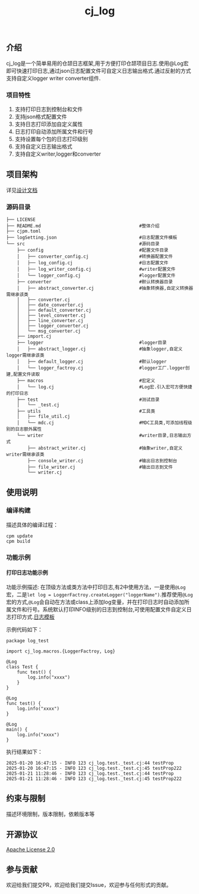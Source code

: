 <div align="center">
<h1>cj_log</h1>
</div>

<p align="center">
<img alt="" src="https://img.shields.io/badge/release-v0.0.1-brightgreen" style="display: inline-block;" />
<img alt="" src="https://img.shields.io/badge/cjc-v0.58.3-brightgreen" style="display: inline-block;" />
<img alt="" src="https://img.shields.io/badge/cjcov-0.0%25-brightgreen" style="display: inline-block;" />
<img alt="" src="https://img.shields.io/badge/project-open-brightgreen" style="display: inline-block;" />
</p>

## 介绍

cj_log是一个简单易用的仓颉日志框架,用于方便打印仓颉项目日志.使用@Log宏即可快速打印日志,通过json日志配置文件可自定义日志输出格式.通过反射的方式支持自定义logger writer converter组件.

### 项目特性

1. 支持打印日志到控制台和文件 
2. 支持json格式配置文件 
3. 支持日志打印添加自定义属性 
4. 日志打印自动添加所属文件和行号  
5. 支持设置每个包的日志打印级别 
6. 支持自定义日志输出格式  
7. 支持自定义writer,logger和converter

## 项目架构

详见[设计文档](./design.md)

### 源码目录

```shell
├── LICENSE
├── README.md                                     #整体介绍
├── cjpm.toml
├── logSetting.json                               #日志配置文件模板
└── src                                           #源码目录
    ├── config                                    #配置文件目录
    │   ├── converter_config.cj                   #转换器配置文件
    │   ├── log_config.cj                         #日志配置文件
    │   ├── log_writer_config.cj                  #writer配置文件
    │   └── logger_config.cj                      #logger配置文件
    ├── converter                                 #默认转换器目录
    │   ├── abstract_converter.cj                 #抽象转换器,自定义转换器需继承该类
    │   ├── converter.cj
    │   ├── date_converter.cj
    │   ├── default_converter.cj
    │   ├── level_converter.cj
    │   ├── line_converter.cj
    │   ├── logger_converter.cj
    │   └── msg_converter.cj
    ├── import.cj
    ├── logger                                    #logger目录
    │   ├── abstract_logger.cj                    #抽象logger,自定义logger需继承该类
    │   ├── default_logger.cj                     #默认logger
    │   └── logger_factroy.cj                     #logger工厂.logger创建,配置文件读取
    ├── macros                                    #宏定义 
    │   └── log.cj                                #Log宏.引入宏可方便快捷的打印日志
    ├── test                                      #测试目录
    │   └── _test.cj
    ├── utils                                     #工具类
    │   ├── file_util.cj
    │   └── mdc.cj                                #MDC工具类,可添加线程级别的日志额外属性
    └── writer                                    #writer目录,日志输出方式          
        ├── abstract_writer.cj                    #抽象writer,自定义writer需继承该类
        ├── console_writer.cj                     #输出日志到控制台
        ├── file_writer.cj                        #输出日志到文件
        └── writer.cj
```

## 使用说明
### 编译构建

描述具体的编译过程：

```shell
cpm update
cpm build
```

### 功能示例
#### 打印日志功能示例

功能示例描述: 
在顶级方法或类方法中打印日志,有2中使用方法，一是使用`@Log`宏，二是`let log = LoggerFactroy.createLogger("loggerName")`.推荐使用`@Log`宏的方式,`@Log`会自动在方法或class上添加log变量，并在打印日志时自动添加所属文件和行号。系统默认打印INFO级别的日志到控制台,可使用配置文件自定义日志打印方式.[日志模板](./logSetting.json)

示例代码如下：

```cangjie
package log_test

import cj_log.macros.{LoggerFactroy, Log}

@Log
class Test {
    func test() {
        log.info("xxxx")
    }
}

@Log
func test() {
    log.info("xxxx")
}

@Log
main() {
    log.info("xxxx")
}
```

执行结果如下：

```shell
2025-01-20 16:47:15 - INFO 123 cj_log.test._test.cj:44 testProp
2025-01-20 16:47:15 - INFO 123 cj_log.test._test.cj:45 testProp222
2025-01-21 11:28:46 - INFO 123 cj_log.test._test.cj:44 testProp
2025-01-21 11:28:46 - INFO 123 cj_log.test._test.cj:45 testProp222
```

## 约束与限制
描述环境限制，版本限制，依赖版本等

## 开源协议
[Apache License 2.0](./LICENSE)

## 参与贡献

欢迎给我们提交PR，欢迎给我们提交Issue，欢迎参与任何形式的贡献。